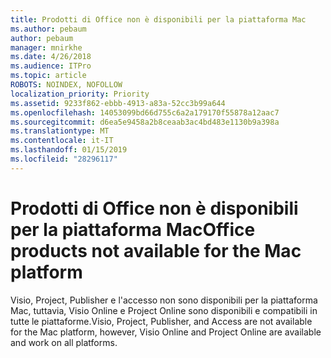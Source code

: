 ```yaml
---
title: Prodotti di Office non è disponibili per la piattaforma Mac
ms.author: pebaum
author: pebaum
manager: mnirkhe
ms.date: 4/26/2018
ms.audience: ITPro
ms.topic: article
ROBOTS: NOINDEX, NOFOLLOW
localization_priority: Priority
ms.assetid: 9233f862-ebbb-4913-a83a-52cc3b99a644
ms.openlocfilehash: 14053099bd66d755c6a2a179170f55878a12aac7
ms.sourcegitcommit: d6ea5e9458a2b8ceaab3ac4bd483e1130b9a398a
ms.translationtype: MT
ms.contentlocale: it-IT
ms.lasthandoff: 01/15/2019
ms.locfileid: "28296117"
---
```

# <a name="office-products-not-available-for-the-mac-platform"></a><span data-ttu-id="5c103-102">Prodotti di Office non è disponibili per la piattaforma Mac</span><span class="sxs-lookup"><span data-stu-id="5c103-102">Office products not available for the Mac platform</span></span>

<span data-ttu-id="5c103-103">Visio, Project, Publisher e l'accesso non sono disponibili per la piattaforma Mac, tuttavia, Visio Online e Project Online sono disponibili e compatibili in tutte le piattaforme.</span><span class="sxs-lookup"><span data-stu-id="5c103-103">Visio, Project, Publisher, and Access are not available for the Mac platform, however, Visio Online and Project Online are available and work on all platforms.</span></span>
  

